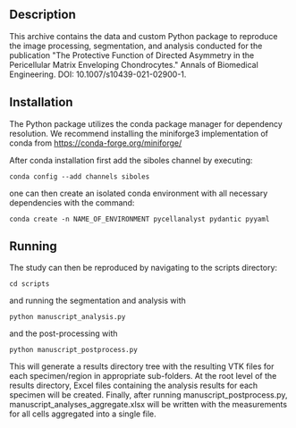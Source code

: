 Description
-----------
This archive contains the data and custom Python package to reproduce the image processing, segmentation, and
analysis conducted for the publication "The Protective Function of Directed Asymmetry in the Pericellular Matrix 
Enveloping Chondrocytes." Annals of Biomedical Engineering. DOI: 10.1007/s10439-021-02900-1.

Installation
------------
The Python package utilizes the conda package manager for dependency resolution. We recommend 
installing the miniforge3 implementation of conda from https://conda-forge.org/miniforge/

After conda installation first add the siboles channel by executing:
```
conda config --add channels siboles
```
one can then create an isolated conda environment with all necessary dependencies with the command:

```
conda create -n NAME_OF_ENVIRONMENT pycellanalyst pydantic pyyaml
```

Running
-------
The study can then be reproduced by navigating to the scripts directory:

```
cd scripts
```

and running the segmentation and analysis with

```
python manuscript_analysis.py
```

and the post-processing with

```
python manuscript_postprocess.py
```

This will generate a results directory tree with the resulting VTK files for each specimen/region in
appropriate sub-folders. At the root level of the results directory, Excel files containing the analysis results
for each specimen will be created. Finally, after running manuscript_postprocess.py, 
manuscript_analyses_aggregate.xlsx will be written with the measurements for all cells aggregated into a single file.
